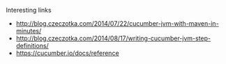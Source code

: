 Interesting links

- http://blog.czeczotka.com/2014/07/22/cucumber-jvm-with-maven-in-minutes/
- http://blog.czeczotka.com/2014/08/17/writing-cucumber-jvm-step-definitions/
- https://cucumber.io/docs/reference
